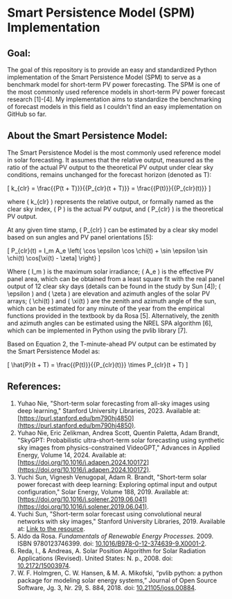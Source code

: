 # Smart Persistence Model (SPM) Implementation

## Goal:
The goal of this repository is to provide an easy and standardized Python implementation of the Smart Persistence Model (SPM) to serve as a benchmark model for short-term PV power forecasting. The SPM is one of the most commonly used reference models in short-term PV power forecast research [1]-[4]. My implementation aims to standardize the benchmarking of forecast models in this field as I couldn't find an easy implementation on GitHub so far.

## About the Smart Persistence Model:
The Smart Persistence Model is the most commonly used reference model in solar forecasting. It assumes that the relative output, measured as the ratio of the actual PV output to the theoretical PV output under clear sky conditions, remains unchanged for the forecast horizon (denoted as T):

\[
k_{clr} = \frac{{P(t + T)}}{{P_{clr}(t + T)}} = \frac{{P(t)}}{{P_{clr}(t)}}
\]

where \( k_{clr} \) represents the relative output, or formally named as the clear sky index, \( P \) is the actual PV output, and \( P_{clr} \) is the theoretical PV output.

At any given time stamp, \( P_{clr} \) can be estimated by a clear sky model based on sun angles and PV panel orientations [5]:

\[
P_{clr}(t) = I_m A_e \left\{ \cos \epsilon \cos \chi(t) + \sin \epsilon \sin \chi(t) \cos[\xi(t) - \zeta] \right\}
\]

Where \( I_m \) is the maximum solar irradiance; \( A_e \) is the effective PV panel area, which can be obtained from a least square fit with the real panel output of 12 clear sky days (details can be found in the study by Sun [4]); \( \epsilon \) and \( \zeta \) are elevation and azimuth angles of the solar PV arrays; \( \chi(t) \) and \( \xi(t) \) are the zenith and azimuth angle of the sun, which can be estimated for any minute of the year from the empirical functions provided in the textbook by da Rosa [5]. Alternatively, the zenith and azimuth angles can be estimated using the NREL SPA algorithm [6], which can be implemented in Python using the pvlib library [7].

Based on Equation 2, the T-minute-ahead PV output can be estimated by the Smart Persistence Model as:

\[
\hat{P}(t + T) = \frac{{P(t)}}{{P_{clr}(t)}} \times P_{clr}(t + T)
\]

## References:
1. Yuhao Nie, "Short-term solar forecasting from all-sky images using deep learning," Stanford University Libraries, 2023. Available at: [https://purl.stanford.edu/bm790hj4850](https://purl.stanford.edu/bm790hj4850).
2. Yuhao Nie, Eric Zelikman, Andrea Scott, Quentin Paletta, Adam Brandt, "SkyGPT: Probabilistic ultra-short-term solar forecasting using synthetic sky images from physics-constrained VideoGPT," Advances in Applied Energy, Volume 14, 2024. Available at: [https://doi.org/10.1016/j.adapen.2024.100172](https://doi.org/10.1016/j.adapen.2024.100172).
3. Yuchi Sun, Vignesh Venugopal, Adam R. Brandt, "Short-term solar power forecast with deep learning: Exploring optimal input and output configuration," Solar Energy, Volume 188, 2019. Available at: [https://doi.org/10.1016/j.solener.2019.06.041](https://doi.org/10.1016/j.solener.2019.06.041).
4. Yuchi Sun, "Short-term solar forecast using convolutional neural networks with sky images," Stanford University Libraries, 2019. Available at: [Link to the resource](https://purl.stanford.edu/fm704js1179).
5. Aldo da Rosa. *Fundamentals of Renewable Energy Processes.* 2009. ISBN 9780123746399. doi: [10.1016/B978-0-12-374639-9.X0001-2](https://doi.org/10.1016/B978-0-12-374639-9.X0001-2).
6. Reda, I., & Andreas, A. Solar Position Algorithm for Solar Radiation Applications (Revised). United States: N. p., 2008. doi: [10.2172/15003974](https://doi.org/10.2172/15003974).
7. W. F. Holmgren, C. W. Hansen, & M. A. Mikofski, “pvlib python: a python package for modeling solar energy systems,” Journal of Open Source Software, Jg. 3, Nr. 29, S. 884, 2018. doi: [10.21105/joss.00884](https://doi.org/10.21105/joss.00884).
